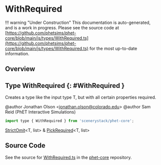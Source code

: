 # WithRequired

!!! warning "Under Construction"
    This documentation is auto-generated, and is a work in progress. Please see the source code at
    [https://github.com/phetsims/phet-core/blob/main/js/types/WithRequired.ts](https://github.com/phetsims/phet-core/blob/main/js/types/WithRequired.ts) for the most up-to-date information.

## Overview



## Type WithRequired {: #WithRequired }


Creates a type like the input type T, but with all certain properties required.

@author Jonathan Olson &lt;jonathan.olson@colorado.edu&gt;
@author Sam Reid (PhET Interactive Simulations)

```js
import type { WithRequired } from 'scenerystack/phet-core';
```


[StrictOmit](../phet-core/StrictOmit.md)&lt;T, list&gt; &amp; [PickRequired](../phet-core/PickRequired.md)&lt;T, list&gt;



## Source Code

See the source for [WithRequired.ts](https://github.com/phetsims/phet-core/blob/main/js/types/WithRequired.ts) in the [phet-core](https://github.com/phetsims/phet-core) repository.
